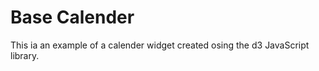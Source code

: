 Base Calender
=============

This ia an example of a calender widget created osing the d3 JavaScript library.